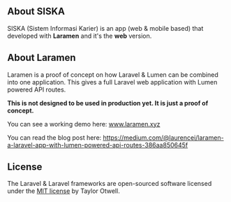 ## About SISKA
SISKA (Sistem Informasi Karier) is an app (web & mobile based) that developed with **Laramen** and it's the **web** version.

## About Laramen

Laramen is a proof of concept on how Laravel & Lumen can be combined into one application. This gives a full Laravel web application with Lumen powered API routes.

<strong>This is not designed to be used in production yet. It is just a proof of concept.</strong>

You can see a working demo here: <a href="https://laramen.xyz">www.laramen.xyz</a>

You can read the blog post here: <a href="https://medium.com/@laurencei/laramen-a-laravel-app-with-lumen-powered-api-routes-386aa850645f">https://medium.com/@laurencei/laramen-a-laravel-app-with-lumen-powered-api-routes-386aa850645f</a>



## License

The Laravel & Laravel frameworks are open-sourced software licensed under the [MIT license](http://opensource.org/licenses/MIT) by Taylor Otwell.
